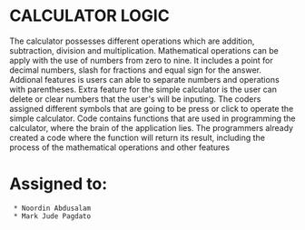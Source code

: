 # CALCULATOR LOGIC
The calculator possesses different operations which are addition, subtraction, division and multiplication. Mathematical operations can be apply with the use of numbers from zero to nine. It includes a point for decimal numbers, slash for fractions and equal sign for the answer. Addional features is users can able to separate numbers and operations with parentheses. Extra feature for the simple calculator is the user can delete or clear numbers that the user's will be inputing. The coders assigned different symbols that are going to be press or click to operate the simple calculator. Code contains functions that are used in programming the calculator, where the brain of the application lies. The programmers already created a code where the function will return its result, including the process of the mathematical operations and other features 

# Assigned to:
     * Noordin Abdusalam
     * Mark Jude Pagdato
  

